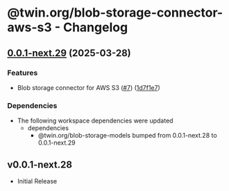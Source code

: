 # @twin.org/blob-storage-connector-aws-s3 - Changelog

## [0.0.1-next.29](https://github.com/twinfoundation/blob-storage/compare/blob-storage-connector-aws-s3-v0.0.1-next.28...blob-storage-connector-aws-s3-v0.0.1-next.29) (2025-03-28)


### Features

* Blob storage connector for AWS S3 ([#7](https://github.com/twinfoundation/blob-storage/issues/7)) ([1d7f1e7](https://github.com/twinfoundation/blob-storage/commit/1d7f1e7d323926f7f31229d38eb5de429f6e1554))


### Dependencies

* The following workspace dependencies were updated
  * dependencies
    * @twin.org/blob-storage-models bumped from 0.0.1-next.28 to 0.0.1-next.29

## v0.0.1-next.28

- Initial Release
